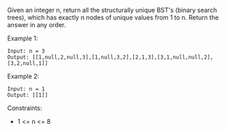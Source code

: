 Given an integer n, return all the structurally unique BST's (binary search trees), which has exactly n nodes of unique values from 1 to n. Return the answer in any order.

 

Example 1:
```
Input: n = 3
Output: [[1,null,2,null,3],[1,null,3,2],[2,1,3],[3,1,null,null,2],[3,2,null,1]]
```

Example 2:
```
Input: n = 1
Output: [[1]]
```

Constraints:

- 1 <= n <= 8